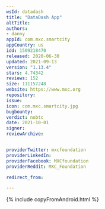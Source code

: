 ```yaml
---
wsId: datadash
title: "DataDash App"
altTitle: 
authors:
- danny
appId: com.mxc.smartcity
appCountry: us
idd: 1509218470
released: 2020-06-30
updated: 2021-09-13
version: "1.13.4"
stars: 4.74342
reviews: 152
size: 111157248
website: https://www.mxc.org
repository: 
issue: 
icon: com.mxc.smartcity.jpg
bugbounty: 
verdict: nobtc
date: 2021-10-01
signer: 
reviewArchive:


providerTwitter: mxcfoundation
providerLinkedIn: 
providerFacebook: MXCfoundation
providerReddit: MXC_Foundation

redirect_from:

---
```


{% include copyFromAndroid.html %}
